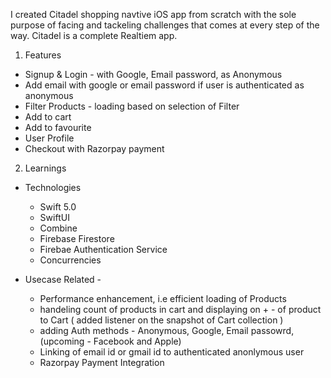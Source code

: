 I created Citadel shopping navtive iOS app from scratch with the sole purpose of facing and tackeling challenges that comes at every step of the way. Citadel is a complete Realtiem app. 

1. Features 
- Signup & Login  - with Google, Email password, as Anonymous
- Add email with google or email password if user is authenticated as anonymous
- Filter Products - loading based on selection of Filter 
- Add to cart
- Add to favourite
- User Profile
- Checkout with Razorpay payment 


2. Learnings
- Technologies 
  - Swift 5.0
  - SwiftUI
  - Combine
  - Firebase Firestore
  - Firebae Authentication Service
  - Concurrencies

- Usecase Related -
  - Performance enhancement, i.e efficient loading of Products
  - handeling count of products in cart and displaying on + - of product to Cart ( added listener on the snapshot of Cart collection ) 
  - adding Auth methods - Anonymous, Google, Email passowrd, (upcoming - Facebook and Apple)
  - Linking of email id or gmail id to authenticated anonlymous user
  - Razorpay Payment Integration

